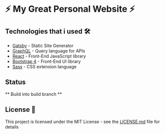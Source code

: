 # ⚡️ My Great Personal Website ⚡️

## Technologies that i used 🛠️

- [Gatsby](https://www.gatsbyjs.org/) - Static Site Generator
- [GraphQL](https://graphql.org/) - Query language for APIs
- [React](https://es.reactjs.org/) - Front-End JavaScript library
- [Bootstrap 4](https://getbootstrap.com/docs/4.3/getting-started/introduction/) - Front-End UI library
- [Sass](https://sass-lang.com/documentation) - CSS extension language

## Status

** Build into build branch **

## License 📄

This project is licensed under the MIT License - see the [LICENSE.md](LICENSE.md) file for details
